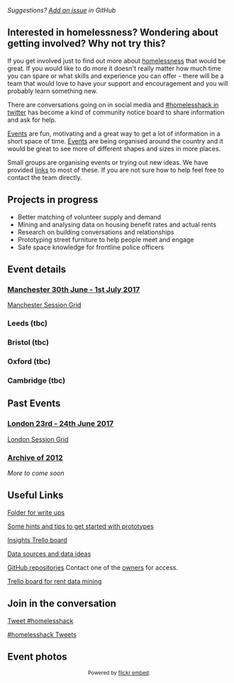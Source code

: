 *Suggestions? [Add an issue](https://github.com/homelesshack/homelesshack.github.io/issues) in GitHub*

## Interested in homelessness? Wondering about getting involved? Why not try this?

If you get involved just to find out more about [homelessness](https://www.manchesterdigital.com/events/homelesshack) that would be great. If you would like to do more it doesn't really matter how much time you can spare or what skills and experience you can offer - there will be a team that would love to have your support and encouragement and you will probably learn something new.

There are conversations going on in social media and [#homelesshack in twitter](https://twitter.com/search?src=typd&q=%23homelesshack) has become a kind of community notice board to share information and ask for help.

[Events](#event-details) are fun, motivating and a great way to get a lot of information in a short space of time. [Events](#event-details) are being organised around the country and it would be great to see more of different shapes and sizes in more places.

Small groups are organising events or trying out new ideas. We have provided [links](#useful-links) to most of these. If you are not sure how to help feel free to contact the team directly.

## Projects in progress

- Better matching of volunteer supply and demand
- Mining and analysing data on housing benefit rates and actual rents
- Research on building conversations and relationships
- Prototyping street furniture to help people meet and engage
- Safe space knowledge for frontline police officers

## Event details

### [Manchester 30th June - 1st July 2017](https://www.manchesterdigital.com/events/homelesshack)
[Manchester Session Grid](062017Manchester.md)

### Leeds (tbc)

### Bristol (tbc)

### Oxford (tbc)

### Cambridge (tbc)

## Past Events
### [London 23rd - 24th June 2017](https://www.eventbrite.com/e/homelesshack-tickets-32406738427)
[London Session Grid](062017london.md)

### [Archive of 2012](http://web.archive.org/web/20161024022404/http://homelesshack.com/)

*More to come soon*

## Useful Links

[Folder for write ups](https://drive.google.com/drive/mobile/folders/0Bw75qK9Aqm79djlka1gteThCV00?urp=https://t.co/Y663sovChl?amp%3D1)

[Some hints and tips to get started with prototypes](https://homelesshack.github.io/homelesstemplate/)

[Insights Trello board](https://trello.com/b/7KCrWt32/homeless-hack-research-analysis)

[Data sources and data ideas](https://docs.google.com/document/d/1vqk_3hoVlpTnv8Q8_TnOQDM94UX_e3JH9PmiJ3W43kE/edit?usp=sharing)

[GitHub repositories](https://github.com/homelesshack) Contact one of the [owners](https://github.com/orgs/homelesshack/people?utf8=%E2%9C%93&query=%20role%3Aowner) for access.

[Trello board for rent data mining](https://trello.com/b/IpLHkVNU/sar)

## Join in the conversation

<a href="https://twitter.com/intent/tweet?button_hashtag=homelesshack" class="twitter-hashtag-button" data-show-count="false">Tweet #homelesshack</a><script async src="//platform.twitter.com/widgets.js" charset="utf-8"></script>

<a class="twitter-timeline" data-dnt="true" href="https://twitter.com/hashtag/homelesshack" data-widget-id="877836005478465536">#homelesshack Tweets</a>
<script>!function(d,s,id){var js,fjs=d.getElementsByTagName(s)[0],p=/^http:/.test(d.location)?'http':'https';if(!d.getElementById(id)){js=d.createElement(s);js.id=id;js.src=p+"://platform.twitter.com/widgets.js";fjs.parentNode.insertBefore(js,fjs);}}(document,"script","twitter-wjs");</script>

## Event photos

<div id="flickrembed"></div><div style="position:absolute; top:-70px; display:block; text-align:center; z-index:-1;"><a href="https://www.voucherbadger.co.uk/linksoflondon/">Enjoy big discounts for Links of London with these vouchers.</a></div><small style="display: block; text-align: center; margin: 0 auto;">Powered by <a href="https://flickrembed.com">flickr embed</a>.</small><script src='https://flickrembed.com/embed_v2.js.php?source=flickr&layout=responsive&input=www.flickr.com/photos/janethughes/albums/72157685400240055&sort=3&by=album&theme=slider&scale=fill&limit=100&skin=default'></script>
